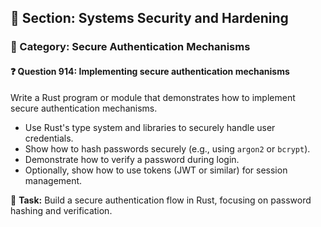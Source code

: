 ## 📘 Section: Systems Security and Hardening
### 🔹 Category: Secure Authentication Mechanisms
#### ❓ Question 914: Implementing secure authentication mechanisms

Write a Rust program or module that demonstrates how to implement secure authentication mechanisms.

- Use Rust's type system and libraries to securely handle user credentials.
- Show how to hash passwords securely (e.g., using `argon2` or `bcrypt`).
- Demonstrate how to verify a password during login.
- Optionally, show how to use tokens (JWT or similar) for session management.

🔧 **Task:** Build a secure authentication flow in Rust, focusing on password hashing and verification.
